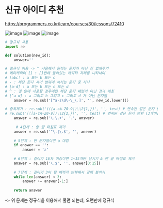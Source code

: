# 신규 아이디 추천

https://programmers.co.kr/learn/courses/30/lessons/72410

![image](https://user-images.githubusercontent.com/30613069/162578317-c5a4c204-b52f-4388-a456-748a999db296.png)
![image](https://user-images.githubusercontent.com/30613069/162578325-bbcde7d1-1d2e-48b4-8d44-a13714e3c89a.png)
![image](https://user-images.githubusercontent.com/30613069/162578340-916e81f1-2480-423b-93bf-3fe57d35ddc5.png)

``` python
# 정규식 사용 
import re

def solution(new_id):
    answer=''

# 정규식 이용 -> ^ 사용해서 원하는 문자가 아닌 건 없애주기
# 메타캐릭터 [] : []안에 들어있는 캐릭터 자체를 나타내며
# [abc] : a 또는 b 또는 c
# - : 해당 문자 사이 범위에 속하는 문자 중 하나
# [a-d] : a 또는 b 또는 c 또는 d
# ^ : 맨 앞에 사용될 경우에만 해당 문자 패턴이 아닌 것과 매칭
# [^a-d] : a 그리고 b 그리고 c 그리고 d 가 아닌 문자열
    answer = re.sub('[^a-z\d\-\_\.]', '', new_id.lower())

# 중복제거 : re.sub('(([a-zA-Z0-9])\\2{1,})', '', test) # 연속된 같은 문자 변환 (2개이상)
# re.sub('(([a-zA-Z0-9])\\2{2,})', '', test) # 연속된 같은 문자 변환 (3개이상)
    answer = re.sub('\.\.+', '.', answer)
    
     # 4단계 : 양 끝 마침표 제거
    answer = re.sub('^\.|\.$', '', answer)
    
    # 5단계 : 빈 문자열이면 a 대입
    if answer == '':
        answer = 'a'
        
    # 6단계 : 길이가 16자 이상이면 1~15자만 남기기 & 맨 끝 마침표 제거
    answer = re.sub('\.$', '', answer[0:15])
    
    # 7단계 : 길이가 3이 될 때까지 반복해서 끝에 붙이기
    while len(answer) < 3:
        answer += answer[-1:]
        
    return answer
```

-> 위 문제는 정규식을 이용해서 풀면 되는데, 오랜만에 정규식 
